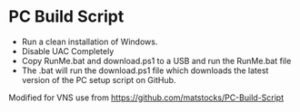 # PC Build Script
 
- Run a clean installation of Windows. 
- Disable UAC Completely
- Copy RunMe.bat and download.ps1 to a USB and run the RunMe.bat file 
- The .bat will run the download.ps1 file which downloads the latest version of the PC setup script on GitHub.


Modified for VNS use from https://github.com/matstocks/PC-Build-Script
